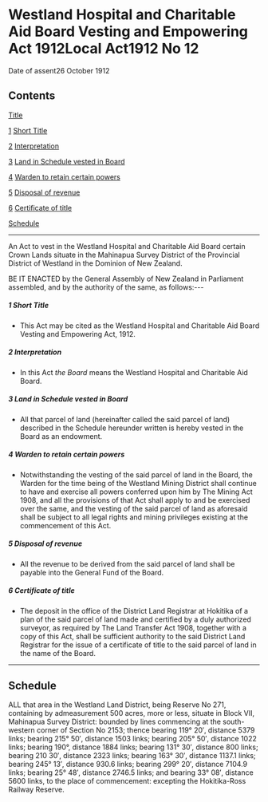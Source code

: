 # Westland Hospital and Charitable Aid Board Vesting and Empowering Act 1912Local Act1912 No 12

Date of assent26 October 1912

## Contents

[Title][0]

[1][1] [Short Title][1]

[2][2] [Interpretation][2]

[3][3] [Land in Schedule vested in Board][3]

[4][4] [Warden to retain certain powers][4]

[5][5] [Disposal of revenue][5]

[6][6] [Certificate of title][6]

[Schedule][7]  
[][7]

---

An Act to vest in the Westland Hospital and Charitable Aid Board certain Crown Lands situate in the Mahinapua Survey District of the Provincial District of Westland in the Dominion of New Zealand.

BE IT ENACTED by the General Assembly of New Zealand in Parliament assembled, and by the authority of the same, as follows:---

##### 1 Short Title
    
*   This Act may be cited as the Westland Hospital and Charitable Aid Board Vesting and Empowering Act, 1912\.

##### 2 Interpretation
    
*   In this Act _the Board_ means the Westland Hospital and Charitable Aid Board.

##### 3 Land in Schedule vested in Board
    
*   All that parcel of land (hereinafter called the said parcel of land) described in the Schedule hereunder written is hereby vested in the Board as an endowment.

##### 4 Warden to retain certain powers
    
*   Notwithstanding the vesting of the said parcel of land in the Board, the Warden for the time being of the Westland Mining District shall continue to have and exercise all powers conferred upon him by The Mining Act 1908, and all the provisions of that Act shall apply to and be exercised over the same, and the vesting of the said parcel of land as aforesaid shall be subject to all legal rights and mining privileges existing at the commencement of this Act.

##### 5 Disposal of revenue
    
*   All the revenue to be derived from the said parcel of land shall be payable into the General Fund of the Board.

##### 6 Certificate of title
    
*   The deposit in the office of the District Land Registrar at Hokitika of a plan of the said parcel of land made and certified by a duly authorized surveyor, as required by The Land Transfer Act 1908, together with a copy of this Act, shall be sufficient authority to the said District Land Registrar for the issue of a certificate of title to the said parcel of land in the name of the Board.

---

## Schedule

ALL that area in the Westland Land District, being Reserve No 271, containing by admeasurement 500 acres, more or less, situate in Block VII, Mahinapua Survey District: bounded by lines commencing at the south-western corner of Section No 2153; thence bearing 119° 20′, distance 5379 links; bearing 215° 50′, distance 1503 links; bearing 205° 50′, distance 1022 links; bearing 190°, distance 1884 links; bearing 131° 30′, distance 800 links; bearing 210 30′, distance 2323 links; bearing 163° 30′, distance 1137.1 links; bearing 245° 13′, distance 930.6 links; bearing 299° 20′, distance 7104.9 links; bearing 25° 48′, distance 2746.5 links; and bearing 33° 08′, distance 5600 links, to the place of commencement: excepting the Hokitika-Ross Railway Reserve.

[0]: http://www.legislation.govt.nz/act/local/1912/0012/latest/whole.html#DLM38379
[1]: http://www.legislation.govt.nz/act/local/1912/0012/latest/whole.html#DLM38381
[2]: http://www.legislation.govt.nz/act/local/1912/0012/latest/whole.html#DLM38382
[3]: http://www.legislation.govt.nz/act/local/1912/0012/latest/whole.html#DLM38384
[4]: http://www.legislation.govt.nz/act/local/1912/0012/latest/whole.html#DLM38385
[5]: http://www.legislation.govt.nz/act/local/1912/0012/latest/whole.html#DLM38386
[6]: http://www.legislation.govt.nz/act/local/1912/0012/latest/whole.html#DLM38387
[7]: http://www.legislation.govt.nz/act/local/1912/0012/latest/whole.html#DLM38388